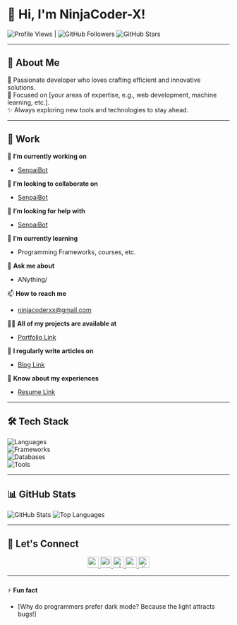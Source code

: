 # 👋 Hi, I'm NinjaCoder-X!  

![Profile Views](https://komarev.com/ghpvc/?username=NinjaCoder-X&color=brightgreen) | ![GitHub Followers](https://img.shields.io/github/followers/NinjaCoder-X?style=social)  ![GitHub Stars](https://img.shields.io/github/stars/NinjaCoder-X?style=social)

---

## 🚀 About Me  
🌟 Passionate developer who loves crafting efficient and innovative solutions.  
🎯 Focused on [your areas of expertise, e.g., web development, machine learning, etc.].  
✨ Always exploring new tools and technologies to stay ahead.  

---

## 🔨 Work  

🔭 **I’m currently working on**  
- [SenpaiBot](https://github.com/NinjaCoder-X/SenpaiBot)

👯 **I’m looking to collaborate on**  
- [SenpaiBot](https://github.com/NinjaCoder-X/SenpaiBot)

🤝 **I’m looking for help with**  
- [SenpaiBot](https://github.com/NinjaCoder-X/SenpaiBot)  

🌱 **I’m currently learning**  
- Programming Frameworks, courses, etc.  

💬 **Ask me about**  
- ANything/  

📫 **How to reach me**  
- ninjacoderxx@gmail.com 

👨‍💻 **All of my projects are available at**  
- [Portfolio Link](portfolio-link)  

📝 **I regularly write articles on**  
- [Blog Link](blog-link)  

📄 **Know about my experiences**  
- [Resume Link](resume-link)  



---

## 🛠️ Tech Stack  
![Languages](https://img.shields.io/badge/Code-Python%20|%20JavaScript%20|%20C%2B%2B%20|%20HTML%20|%20CSS-informational?style=flat&logo=codeforces)  
![Frameworks](https://img.shields.io/badge/Frameworks-React%20|%20Vue%20|%20GSAP%20|%20Node.js%20|%20Express.js-blue?style=flat&logo=react)  
![Databases](https://img.shields.io/badge/Databases-MySQL%20|%20MongoDB-brightgreen?style=flat&logo=mongodb)  
![Tools](https://img.shields.io/badge/Tools-Git%20|%20Docker%20|%20VSCode%20|%20Postman-critical?style=flat&logo=visualstudiocode)

---

## 📊 GitHub Stats  

![GitHub Stats](https://github-readme-stats.vercel.app/api?username=NinjaCoder-X&show_icons=true&theme=radical)  ![Top Languages](https://github-readme-stats.vercel.app/api/top-langs/?username=NinjaCoder-X&layout=compact&theme=radical)

---

## 🔗 Let's Connect

<div align="center">
  <a href="https://www.youtube.com/@NinjaCoderXX-source" target="_blank">
    <img src="https://img.shields.io/static/v1?message=Youtube&logo=youtube&label=&color=FF0000&logoColor=white&labelColor=&style=for-the-badge" height="25" alt="youtube logo"  />
  </a>
  <a href="https://www.instagram.com/ninjacoderxx/" target="_blank">
    <img src="https://img.shields.io/static/v1?message=Instagram&logo=instagram&label=&color=E4405F&logoColor=white&labelColor=&style=for-the-badge" height="25" alt="instagram logo"  />
  </a>
  <a href="https://wa.me/94752799279?text=%3E%20Hello%20%F0%9F%91%8B%20%20NinjaCoder-X!%0A" target="_blank">
    <img src="https://img.shields.io/static/v1?message=Whatsapp&logo=whatsapp&label=&color=25D366&logoColor=white&labelColor=&style=for-the-badge" height="25" alt="whatsapp logo"  />
  </a>
  <a href="ninjacoderxx@gmail.com" target="_blank">
    <img src="https://img.shields.io/static/v1?message=Gmail&logo=gmail&label=&color=D14836&logoColor=white&labelColor=&style=for-the-badge" height="25" alt="gmail logo"  />
  </a>
  <a href="https://discordapp.com/users/876625308218957865" target="_blank">
    <img src="https://img.shields.io/static/v1?message=Discord&logo=discord&label=&color=7289DA&logoColor=white&labelColor=&style=for-the-badge" height="25" alt="discord logo"  />
  </a>
</div>

---

###

⚡ **Fun fact** 

- [Why do programmers prefer dark mode?
  Because the light attracts bugs!]

###
